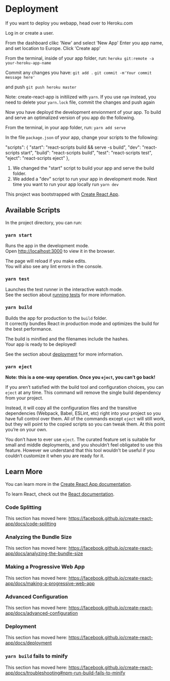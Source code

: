 # Deployment

If you want to deploy you webapp, head over to Heroku.com

Log in or create a user.

From the dashboard clikc 'New' and select 'New App'
Enter you app name, and set location to Europe.
Click 'Create app'

From the terminal, inside of your app folder, run:
`heroku git:remote -a your-heroku-app-name`

Commit any changes you have:
`git add .`
`git commit -m'Your commit message here'`

and push
`git push heroku master`

Note:
create-react-app is initilized with `yarn`.
If you use `npm` instead, you need to delete your `yarn.lock` file, commit the changes and push again

Now you have deployd the development envionment of your app. To build and serve an optimalized version of you app do the following.

From the terminal, in your app folder, run:
`yarn add serve`

In the file `package.json` of your app, change your scripts to the following:

"scripts": {
"start": "react-scripts build && serve -s build",
"dev": "react-scripts start",
"build": "react-scripts build",
"test": "react-scripts test",
"eject": "react-scripts eject"
},

1. We changed the "start" script to build your app and serve the build folder.
2. We added a "dev" script to run your app in development mode. Next time you want to run your app locally run `yarn dev`

This project was bootstrapped with [Create React App](https://github.com/facebook/create-react-app).

## Available Scripts

In the project directory, you can run:

### `yarn start`

Runs the app in the development mode.<br />
Open [http://localhost:3000](http://localhost:3000) to view it in the browser.

The page will reload if you make edits.<br />
You will also see any lint errors in the console.

### `yarn test`

Launches the test runner in the interactive watch mode.<br />
See the section about [running tests](https://facebook.github.io/create-react-app/docs/running-tests) for more information.

### `yarn build`

Builds the app for production to the `build` folder.<br />
It correctly bundles React in production mode and optimizes the build for the best performance.

The build is minified and the filenames include the hashes.<br />
Your app is ready to be deployed!

See the section about [deployment](https://facebook.github.io/create-react-app/docs/deployment) for more information.

### `yarn eject`

**Note: this is a one-way operation. Once you `eject`, you can’t go back!**

If you aren’t satisfied with the build tool and configuration choices, you can `eject` at any time. This command will remove the single build dependency from your project.

Instead, it will copy all the configuration files and the transitive dependencies (Webpack, Babel, ESLint, etc) right into your project so you have full control over them. All of the commands except `eject` will still work, but they will point to the copied scripts so you can tweak them. At this point you’re on your own.

You don’t have to ever use `eject`. The curated feature set is suitable for small and middle deployments, and you shouldn’t feel obligated to use this feature. However we understand that this tool wouldn’t be useful if you couldn’t customize it when you are ready for it.

## Learn More

You can learn more in the [Create React App documentation](https://facebook.github.io/create-react-app/docs/getting-started).

To learn React, check out the [React documentation](https://reactjs.org/).

### Code Splitting

This section has moved here: https://facebook.github.io/create-react-app/docs/code-splitting

### Analyzing the Bundle Size

This section has moved here: https://facebook.github.io/create-react-app/docs/analyzing-the-bundle-size

### Making a Progressive Web App

This section has moved here: https://facebook.github.io/create-react-app/docs/making-a-progressive-web-app

### Advanced Configuration

This section has moved here: https://facebook.github.io/create-react-app/docs/advanced-configuration

### Deployment

This section has moved here: https://facebook.github.io/create-react-app/docs/deployment

### `yarn build` fails to minify

This section has moved here: https://facebook.github.io/create-react-app/docs/troubleshooting#npm-run-build-fails-to-minify
